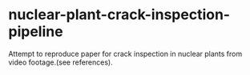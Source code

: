 # nuclear-plant-crack-inspection-pipeline
Attempt to reproduce paper for crack inspection in nuclear plants from video footage.(see references).
